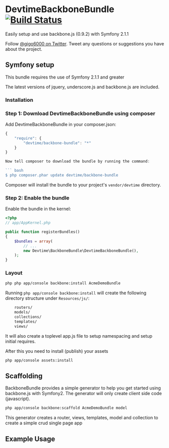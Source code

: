 # DevtimeBackboneBundle [![Build Status](https://secure.travis-ci.org/codebrew/backbone-rails.png)](http://travis-ci.org/codebrew/backbone-rails)

Easily setup and use backbone.js (0.9.2) with Symfony 2.1.1

Follow [@gigo6000 on Twitter](http://twitter.com/gigo6000). Tweet any questions or suggestions you have about the project.

## Symfony setup
This bundle requires the use of Symfony 2.1.1  and greater

The latest versions of jquery, underscore.js and backbone.js are included. 
    
### Installation

### Step 1: Download DevtimeBackboneBundle using composer

Add DevtimeBackboneBundle in your composer.json:

```js
{
    "require": {
        "devtime/backbone-bundle": "*"
    }
}

Now tell composer to download the bundle by running the command:

``` bash
$ php composer.phar update devtime/backbone-bundle
```

Composer will install the bundle to your project's `vendor/devtime` directory.

### Step 2: Enable the bundle

Enable the bundle in the kernel:

``` php
<?php
// app/AppKernel.php

public function registerBundles()
{
    $bundles = array(
        // ...
        new Devtime\BackboneBundle\DevtimeBackboneBundle(),
    );
}
```

### Layout 

``` bash
php php app/console backbone:install AcmeDemoBundle
```

Running `php app/console backbone:install` will create the following directory structure under `Resources/js/`:
  
``` bash
    routers/
    models/
    collections/
    templates/
    views/
```
    
It will also create a toplevel app.js file to setup namespacing and setup initial requires.
    
After this you need to install (publish) your assets

``` bash
php app/console assets:install
```

## Scaffolding 
BackboneBundle provides a simple generator to help you get started using backbone.js with Symfony2.
The generator will only create client side code (javascript).

``` bash
php app/console backbone:scaffold AcmeDemoBundle model
```
    
This generator creates a router, views, templates, model and collection to create a simple crud single page app

## Example Usage

